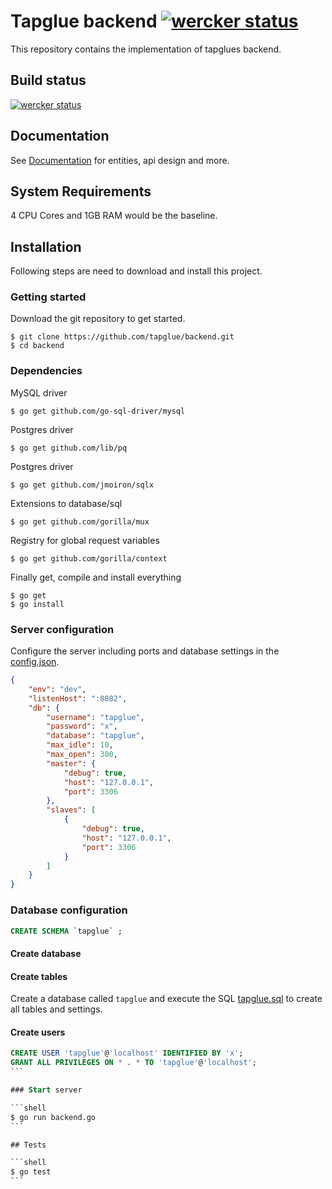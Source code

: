 # Tapglue backend [![wercker status](https://app.wercker.com/status/37a8675b2ae12075851f297ce6a36ead/s "wercker status")](https://app.wercker.com/project/bykey/37a8675b2ae12075851f297ce6a36ead)

This repository contains the implementation of tapglues backend.

## Build status

[![wercker status](https://app.wercker.com/status/37a8675b2ae12075851f297ce6a36ead/m "wercker status")](https://app.wercker.com/project/bykey/37a8675b2ae12075851f297ce6a36ead)

## Documentation

See [Documentation](https://github.com/tapglue/backend/wiki) for entities, api design and more.

## System Requirements

4 CPU Cores and 1GB RAM would be the baseline.

## Installation

Following steps are need to download and install this project.

### Getting started

Download the git repository to get started.

```shell
$ git clone https://github.com/tapglue/backend.git
$ cd backend
```

### Dependencies

MySQL driver

```shell
$ go get github.com/go-sql-driver/mysql
```

Postgres driver

```shell
$ go get github.com/lib/pq
```

Postgres driver

```shell
$ go get github.com/jmoiron/sqlx
```

Extensions to database/sql

```shell
$ go get github.com/gorilla/mux
```

Registry for global request variables

```shell
$ go get github.com/gorilla/context
```

Finally get, compile and install everything

```shell
$ go get
$ go install
```

### Server configuration

Configure the server including ports and database settings in the [config.json](config.json).

```json
{
	"env": "dev",
	"listenHost": ":8082",
	"db": {
		"username": "tapglue",
		"password": "x",
		"database": "tapglue",
		"max_idle": 10,
		"max_open": 300,
		"master": {
			"debug": true,
			"host": "127.0.0.1",
			"port": 3306
		},
		"slaves": [
			{
				"debug": true,
				"host": "127.0.0.1",
				"port": 3306
			}
		]
	}
}
```

### Database configuration

```sql
CREATE SCHEMA `tapglue` ;
```

#### Create database

#### Create tables

Create a database called `tapglue` and execute the SQL [tapglue.sql](https://github.com/tapglue/backend/blob/master/resources/sql/tapglue.sql) to create all tables and settings.

#### Create users

````sql
CREATE USER 'tapglue'@'localhost' IDENTIFIED BY 'x';
GRANT ALL PRIVILEGES ON * . * TO 'tapglue'@'localhost';
```

### Start server

```shell
$ go run backend.go
```

## Tests

```shell
$ go test
```
